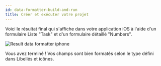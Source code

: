 ```yaml
---
id: data-formatter-build-and-run
title: Créer et exécuter votre projet
---
```


Voici le résultat final qui s'affiche dans votre application iOS à l'aide d'un formulaire Liste "Task" et d'un formulaire détaillé "Numbers".

![Result data formatter iphone](assets/en/data-formatter/result-data-formatter-iphone.png)

Vous avez terminé ! Vos champs sont bien formatés selon le type défini dans Libellés et icônes.